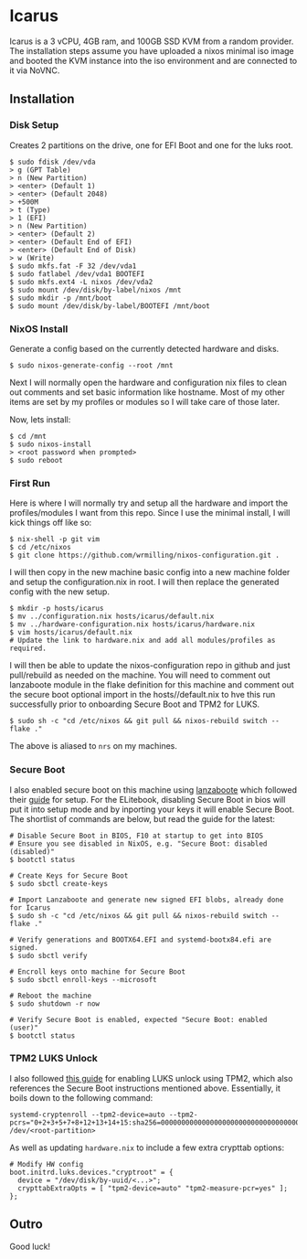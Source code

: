 # Icarus

Icarus is a 3 vCPU, 4GB ram, and 100GB SSD KVM from a random provider. The installation steps assume you have uploaded a nixos minimal iso image and booted the KVM instance into the iso environment and are connected to it via NoVNC.

## Installation

### Disk Setup

Creates 2 partitions on the drive, one for EFI Boot and one for the luks root.

```
$ sudo fdisk /dev/vda
> g (GPT Table)
> n (New Partition)
> <enter> (Default 1)
> <enter> (Default 2048)
> +500M
> t (Type)
> 1 (EFI)
> n (New Partition)
> <enter> (Default 2)
> <enter> (Default End of EFI)
> <enter> (Default End of Disk)
> w (Write)
$ sudo mkfs.fat -F 32 /dev/vda1
$ sudo fatlabel /dev/vda1 BOOTEFI
$ sudo mkfs.ext4 -L nixos /dev/vda2
$ sudo mount /dev/disk/by-label/nixos /mnt
$ sudo mkdir -p /mnt/boot
$ sudo mount /dev/disk/by-label/BOOTEFI /mnt/boot
```

### NixOS Install

Generate a config based on the currently detected hardware and disks.

```
$ sudo nixos-generate-config --root /mnt
```

Next I will normally open the hardware and configuration nix files to clean out comments and set basic information like hostname. Most of my other items are set by my profiles or modules so I will take care of those later.

Now, lets install:

```
$ cd /mnt
$ sudo nixos-install
> <root password when prompted>
$ sudo reboot
```

### First Run

Here is where I will normally try and setup all the hardware and import the profiles/modules I want from this repo. Since I use the minimal install, I will kick things off like so:

```
$ nix-shell -p git vim
$ cd /etc/nixos
$ git clone https://github.com/wrmilling/nixos-configuration.git .
```

I will then copy in the new machine basic config into a new machine folder and setup the configuration.nix in root. I will then replace the generated config with the new setup.

```
$ mkdir -p hosts/icarus
$ mv ../configuration.nix hosts/icarus/default.nix
$ mv ../hardware-configuration.nix hosts/icarus/hardware.nix
$ vim hosts/icarus/default.nix
# Update the link to hardware.nix and add all modules/profiles as required.
```

I will then be able to update the nixos-configuration repo in github and just pull/rebuild as needed on the machine. You will need to comment out lanzaboote module in the flake definition for this machine and comment out the secure boot optional import in the hosts/<machine>/default.nix to hve this run successfully prior to onboarding Secure Boot and TPM2 for LUKS.

```
$ sudo sh -c "cd /etc/nixos && git pull && nixos-rebuild switch --flake ."
```

The above is aliased to `nrs` on my machines.

### Secure Boot

I also enabled secure boot on this machine using [lanzaboote](https://github.com/nix-community/lanzaboote) which followed their [guide](https://github.com/nix-community/lanzaboote/blob/d32b80889700ec1479d19d08ebfdb9880a4e76d7/docs/QUICK_START.md) for setup. For the ELitebook, disabling Secure Boot in bios will put it into setup mode and by inporting your keys it will enable Secure Boot. The shortlist of commands are below, but read the guide for the latest:

```
# Disable Secure Boot in BIOS, F10 at startup to get into BIOS
# Ensure you see disabled in NixOS, e.g. "Secure Boot: disabled (disabled)"
$ bootctl status

# Create Keys for Secure Boot
$ sudo sbctl create-keys

# Import Lanzaboote and generate new signed EFI blobs, already done for Icarus
$ sudo sh -c "cd /etc/nixos && git pull && nixos-rebuild switch --flake ."

# Verify generations and BOOTX64.EFI and systemd-bootx84.efi are signed.
$ sudo sbctl verify

# Encroll keys onto machine for Secure Boot
$ sudo sbctl enroll-keys --microsoft

# Reboot the machine
$ sudo shutdown -r now

# Verify Secure Boot is enabled, expected "Secure Boot: enabled (user)"
$ bootctl status

```

### TPM2 LUKS Unlock

I also followed [this guide](https://discourse.nixos.org/t/a-modern-and-secure-desktop-setup/41154) for enabling LUKS unlock using TPM2, which also references the Secure Boot instructions mentioned above. Essentially, it boils down to the following command:

```
systemd-cryptenroll --tpm2-device=auto --tpm2-pcrs="0+2+3+5+7+8+12+13+14+15:sha256=0000000000000000000000000000000000000000000000000000000000000000" /dev/<root-partition>
```

As well as updating `hardware.nix` to include a few extra crypttab options:

```
# Modify HW config
boot.initrd.luks.devices."cryptroot" = {
  device = "/dev/disk/by-uuid/<...>";
  crypttabExtraOpts = [ "tpm2-device=auto" "tpm2-measure-pcr=yes" ];
};
```

## Outro

Good luck!